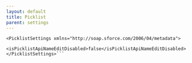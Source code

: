 ```yaml
---
layout: default
title: Picklist
parent: settings
---
```


```<?xml version="1.0" encoding="UTF-8"?>
<PicklistSettings xmlns="http://soap.sforce.com/2006/04/metadata">
    <isPicklistApiNameEditDisabled>false</isPicklistApiNameEditDisabled>
</PicklistSettings>```
